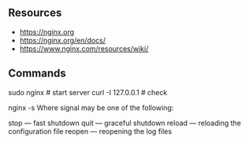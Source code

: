 ## Resources

- https://nginx.org
- https://nginx.org/en/docs/
- https://www.nginx.com/resources/wiki/


## Commands

sudo nginx         # start server
curl -I 127.0.0.1  # check

nginx -s <signal>
Where signal may be one of the following:

stop — fast shutdown
quit — graceful shutdown
reload — reloading the configuration file
reopen — reopening the log files